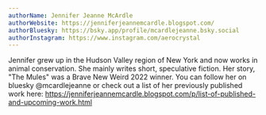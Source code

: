 ```yaml
---
authorName: Jennifer Jeanne McArdle
authorWebsite: https://jenniferjeannemcardle.blogspot.com/
authorBluesky: https://bsky.app/profile/mcardlejeanne.bsky.social
authorInstagram: https://www.instagram.com/aerocrystal
---
```

Jennifer grew up in the Hudson Valley region of New York and now works in animal conservation. She mainly writes short, speculative fiction. Her story, "The Mules" was a Brave New Weird 2022 winner. You can follow her on bluesky @mcardlejeanne or check out a list of her previously published work here: https://jenniferjeannemcardle.blogspot.com/p/list-of-published-and-upcoming-work.html
